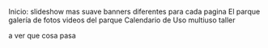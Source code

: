 Inicio:
  slideshow mas suave
  banners diferentes para cada pagina
El parque
  galería de fotos
  videos del parque
Calendario de Uso
  multiuso
  taller

a ver que cosa pasa	